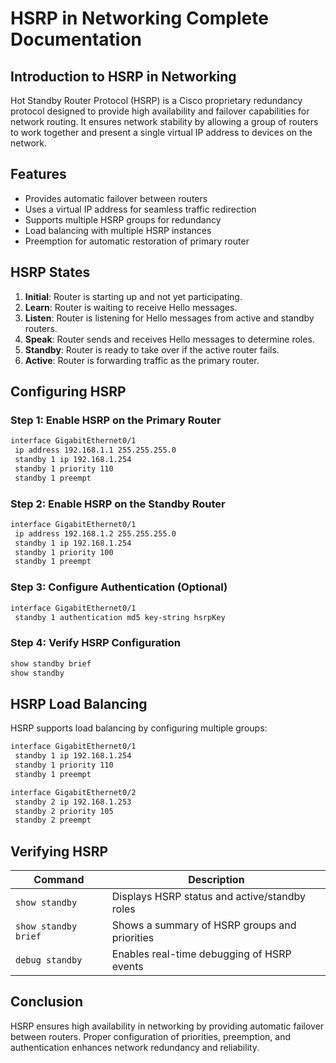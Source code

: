 # HSRP in Networking Complete Documentation

## Introduction to HSRP in Networking
Hot Standby Router Protocol (HSRP) is a Cisco proprietary redundancy protocol designed to provide high availability and failover capabilities for network routing. It ensures network stability by allowing a group of routers to work together and present a single virtual IP address to devices on the network.

## Features
- Provides automatic failover between routers
- Uses a virtual IP address for seamless traffic redirection
- Supports multiple HSRP groups for redundancy
- Load balancing with multiple HSRP instances
- Preemption for automatic restoration of primary router

## HSRP States
1. **Initial**: Router is starting up and not yet participating.
2. **Learn**: Router is waiting to receive Hello messages.
3. **Listen**: Router is listening for Hello messages from active and standby routers.
4. **Speak**: Router sends and receives Hello messages to determine roles.
5. **Standby**: Router is ready to take over if the active router fails.
6. **Active**: Router is forwarding traffic as the primary router.

## Configuring HSRP
### Step 1: Enable HSRP on the Primary Router
```sh
interface GigabitEthernet0/1
 ip address 192.168.1.1 255.255.255.0
 standby 1 ip 192.168.1.254
 standby 1 priority 110
 standby 1 preempt
```

### Step 2: Enable HSRP on the Standby Router
```sh
interface GigabitEthernet0/1
 ip address 192.168.1.2 255.255.255.0
 standby 1 ip 192.168.1.254
 standby 1 priority 100
 standby 1 preempt
```

### Step 3: Configure Authentication (Optional)
```sh
interface GigabitEthernet0/1
 standby 1 authentication md5 key-string hsrpKey
```

### Step 4: Verify HSRP Configuration
```sh
show standby brief
show standby
```

## HSRP Load Balancing
HSRP supports load balancing by configuring multiple groups:
```sh
interface GigabitEthernet0/1
 standby 1 ip 192.168.1.254
 standby 1 priority 110
 standby 1 preempt

interface GigabitEthernet0/2
 standby 2 ip 192.168.1.253
 standby 2 priority 105
 standby 2 preempt
```

## Verifying HSRP
| Command | Description |
|---------|-------------|
| `show standby` | Displays HSRP status and active/standby roles |
| `show standby brief` | Shows a summary of HSRP groups and priorities |
| `debug standby` | Enables real-time debugging of HSRP events |

## Conclusion
HSRP ensures high availability in networking by providing automatic failover between routers. Proper configuration of priorities, preemption, and authentication enhances network redundancy and reliability.

